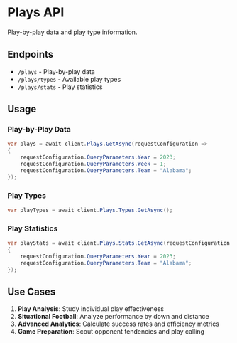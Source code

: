 # Plays API

Play-by-play data and play type information.

## Endpoints

- `/plays` - Play-by-play data
- `/plays/types` - Available play types
- `/plays/stats` - Play statistics

## Usage

### Play-by-Play Data

```csharp
var plays = await client.Plays.GetAsync(requestConfiguration =>
{
    requestConfiguration.QueryParameters.Year = 2023;
    requestConfiguration.QueryParameters.Week = 1;
    requestConfiguration.QueryParameters.Team = "Alabama";
});
```

### Play Types

```csharp
var playTypes = await client.Plays.Types.GetAsync();
```

### Play Statistics

```csharp
var playStats = await client.Plays.Stats.GetAsync(requestConfiguration =>
{
    requestConfiguration.QueryParameters.Year = 2023;
    requestConfiguration.QueryParameters.Team = "Alabama";
});
```

## Use Cases

1. **Play Analysis**: Study individual play effectiveness
2. **Situational Football**: Analyze performance by down and distance
3. **Advanced Analytics**: Calculate success rates and efficiency metrics
4. **Game Preparation**: Scout opponent tendencies and play calling